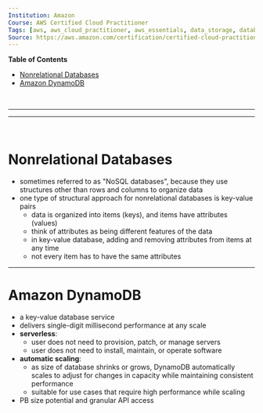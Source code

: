 ```yaml
---
Institution: Amazon
Course: AWS Certified Cloud Practitioner
Tags: [aws, aws_cloud_practitioner, aws_essentials, data_storage, database, dynamodb, non_relational_database]
Source: https://aws.amazon.com/certification/certified-cloud-practitioner/
---
```


**Table of Contents**
- [Nonrelational Databases](#nonrelational-databases)
- [Amazon DynamoDB](#amazon-dynamodb)

<br>

---
---

<br>

# Nonrelational Databases

- sometimes referred to as "NoSQL databases", because they use structures other than rows and columns to organize data
- one type of structural approach for nonrelational databases is key-value pairs
	- data is organized into items (keys), and items have attributes (values)
	- think of attributes as being different features of the data
	- in key-value database, adding and removing attributes from items at any time
	- not every item has to have the same attributes

---

# Amazon DynamoDB

- a key-value database service
- delivers single-digit millisecond performance at any scale
- **serverless**:
	- user does not need to provision, patch, or manage servers
	- user does not need to install, maintain, or operate software
- **automatic scaling**:
	- as size of database shrinks or grows, DynamoDB automatically scales to adjust for changes in capacity while maintaining consistent performance
	- suitable for use cases that require high performance while scaling
- PB size potential and granular API access